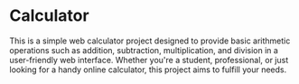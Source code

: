 # Calculator
This is a simple web calculator project designed to provide basic arithmetic operations such as addition, subtraction, multiplication, and division in a user-friendly web interface. Whether you're a student, professional, or just looking for a handy online calculator, this project aims to fulfill your needs.
